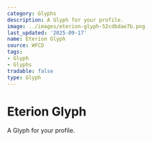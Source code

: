 ```yaml
---
category: Glyphs
description: A Glyph for your profile.
image: ../images/eterion-glyph-52cdbdae7b.png
last_updated: '2025-09-17'
name: Eterion Glyph
source: WFCD
tags:
- Glyph
- Glyphs
tradable: false
type: Glyph
---
```


# Eterion Glyph

A Glyph for your profile.

